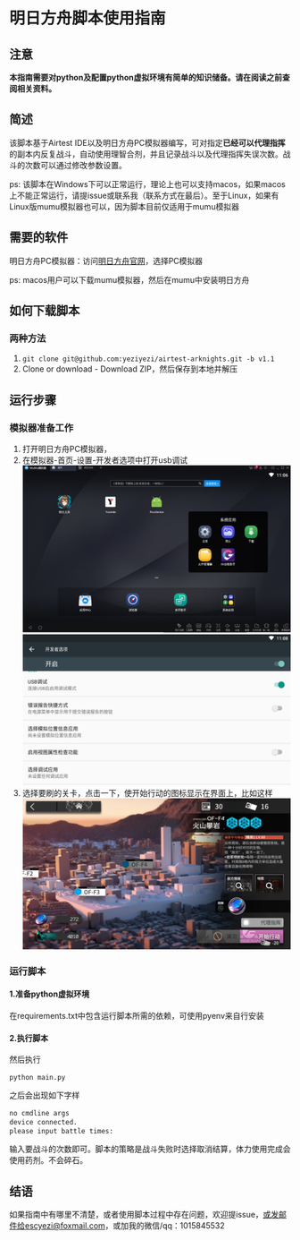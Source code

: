 # 明日方舟脚本使用指南
## 注意
**本指南需要对python及配置python虚拟环境有简单的知识储备。请在阅读之前查阅相关资料。**
## 简述
该脚本基于Airtest IDE以及明日方舟PC模拟器编写，可对指定**已经可以代理指挥**的副本内反复战斗，自动使用理智合剂，并且记录战斗以及代理指挥失误次数。战斗的次数可以通过修改参数设置。

ps: 该脚本在Windows下可以正常运行，理论上也可以支持macos，如果macos上不能正常运行，请提issue或联系我（联系方式在最后）。至于Linux，如果有Linux版mumu模拟器也可以，因为脚本目前仅适用于mumu模拟器

## 需要的软件
明日方舟PC模拟器：访问[明日方舟官网](https://ak.hypergryph.com/index)，选择PC模拟器

ps: macos用户可以下载mumu模拟器，然后在mumu中安装明日方舟
## 如何下载脚本
### 两种方法
1. ```git clone git@github.com:yeziyezi/airtest-arknights.git -b v1.1```
2. Clone or download - Download ZIP，然后保存到本地并解压
## 运行步骤
### 模拟器准备工作
1. 打开明日方舟PC模拟器，
2. 在模拟器-首页-设置-开发者选项中打开usb调试
![sys-setting](readme-images/sys-setting.png)
![open-usb-debug](readme-images/open-usb-debug.png)
3. 选择要刷的关卡，点击一下，使开始行动的图标显示在界面上，比如这样
![readyToFight](readme-images/readyToFight.png)
### 运行脚本
#### 1.准备python虚拟环境
在requirements.txt中包含运行脚本所需的依赖，可使用pyenv来自行安装
#### 2.执行脚本
然后执行
```
python main.py
```

之后会出现如下字样
```
no cmdline args
device connected.
please input battle times:
```
输入要战斗的次数即可。脚本的策略是战斗失败时选择取消结算，体力使用完成会使用药剂。不会碎石。
## 结语
如果指南中有哪里不清楚，或者使用脚本过程中存在问题，欢迎提issue，或发邮件给escyezi@foxmail.com，或加我的微信/qq：1015845532
